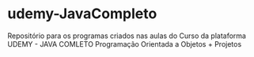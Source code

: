 # udemy-JavaCompleto
Repositório para os programas criados nas aulas do Curso da plataforma UDEMY - JAVA COMLETO Programação Orientada a Objetos + Projetos
